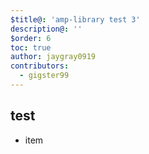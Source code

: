 ```yaml
---
$title@: 'amp-library test 3'
description@: ''
$order: 6
toc: true
author: jaygray0919
contributors:
  - gigster99
---
```


## test

- item

